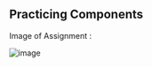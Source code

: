 ## Practicing Components

Image of Assignment :

![image](https://github.com/snehilagrahari/angular-udemy/assets/112630634/82c2c131-ee6a-4d39-b0e0-e8f3e5802b70)
